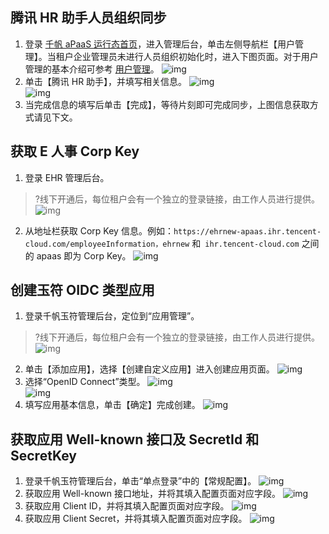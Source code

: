 
## 腾讯 HR 助手人员组织同步
1.  登录 [千帆 aPaaS 运行态首页](https://apaas.cloud.tencent.com/)，进入管理后台，单击左侧导航栏【用户管理】。当租户企业管理员未进行人员组织初始化时，进入下图页面。对于用户管理的基本介绍可参考 [用户管理](https://cloud.tencent.com/document/product/1365/57571)。
![img](https://main.qcloudimg.com/raw/e9f7e5ddea5cf770c012d181f74ea316.png)        
2. 单击【腾讯 HR 助手】，并填写相关信息。
![img](https://main.qcloudimg.com/raw/eeee86cc49847296503cee81091fb767.png)        
![img](https://main.qcloudimg.com/raw/395be3686c4b2541f2a7364519f98bea.png)        
3. 当完成信息的填写后单击【完成】，等待片刻即可完成同步，上图信息获取方式请见下文。

## 获取 E 人事 Corp Key
1. 登录 EHR 管理后台。
>?线下开通后，每位租户会有一个独立的登录链接，由工作人员进行提供。
![img](https://main.qcloudimg.com/raw/41973f2ac850857d92df5eb5974d514d.png)        
2. 从地址栏获取 Corp Key 信息。例如：`https://ehrnew-apaas.ihr.tencent-cloud.com/employeeInformation，ehrnew` 和` ihr.tencent-cloud.com` 之间的 apaas 即为 Corp Key。
![img](https://main.qcloudimg.com/raw/fa5ea4aea0c3619fc02f5ef570925ba2.png)        



## 创建玉符 OIDC 类型应用
1. 登录千帆玉符管理后台，定位到“应用管理”。
>?线下开通后，每位租户会有一个独立的登录链接，由工作人员进行提供。
![img](https://main.qcloudimg.com/raw/faaa40c168389b1b11d42428a9fd55c3.png)        
2. 单击【添加应用】，选择【创建自定义应用】进入创建应用页面。
![img](https://main.qcloudimg.com/raw/57eebdbd7902b6a573a468fe5c9fecec.png)        
3. 选择“OpenID Connect”类型。
![img](https://main.qcloudimg.com/raw/b3c3e2fbb2cb9930a039b0b76946e1fd.png)        
![img](https://main.qcloudimg.com/raw/d15a5eb3bb6b22cca0be9ede7554ca73.png)        
4. 填写应用基本信息，单击【确定】完成创建。
![img](https://main.qcloudimg.com/raw/56a7fbfb11489187e21c57b679748ad7.png)        



## 获取应用 Well-known 接口及 SecretId 和 SecretKey
1. 登录千帆玉符管理后台，单击“单点登录”中的【常规配置】。
![img](https://main.qcloudimg.com/raw/9c30ebe95643eca4bc88ba851468dc21.png)        
2. 获取应用 Well-known 接口地址，并将其填入配置页面对应字段。
![img](https://main.qcloudimg.com/raw/b67d02b223061c8442a89f3d6e876102.png)        
3. 获取应用 Client ID，并将其填入配置页面对应字段。
![img](https://main.qcloudimg.com/raw/767c009784e85bf600a77a5607ee8bf2.png)        
4. 获取应用 Client Secret，并将其填入配置页面对应字段。
![img](https://main.qcloudimg.com/raw/53eabdcecb9e2c5a2039cfe3c14f20e1.png)        
